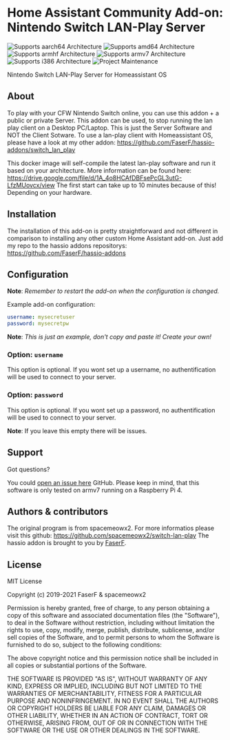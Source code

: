 # Home Assistant Community Add-on: Nintendo Switch LAN-Play Server
![Supports aarch64 Architecture][aarch64-shield] ![Supports amd64 Architecture][amd64-shield] ![Supports armhf Architecture][armhf-shield] ![Supports armv7 Architecture][armv7-shield] ![Supports i386 Architecture][i386-shield]
![Project Maintenance][maintenance-shield]

Nintendo Switch LAN-Play Server for Homeassistant OS

## About

To play with your CFW Nintendo Switch online, you can use this addon + a public or private Server. This addon can be used, to stop running the lan play client on a Desktop PC/Laptop. 
This is just the Server Software and NOT the Client Sotware. To use a lan-play client with Homeassistant OS, please have a look at my other addon: https://github.com/FaserF/hassio-addons/switch_lan_play

This docker image will self-compile the latest lan-play software and run it based on your architecture. More information can be found here: https://drive.google.com/file/d/1A_4o8HCAfDBFsePcGL3utG-LfzMUovcx/view
The first start can take up to 10 minutes because of this! Depending on your hardware.

## Installation

The installation of this add-on is pretty straightforward and not different in comparison to installing any other custom Home Assistant add-on.
Just add my repo to the hassio addons repositorys: https://github.com/FaserF/hassio-addons

## Configuration

**Note**: _Remember to restart the add-on when the configuration is changed._

Example add-on configuration:

```yaml
username: mysecretuser
password: mysecretpw
```

**Note**: _This is just an example, don't copy and paste it! Create your own!_

### Option: `username`

This option is optional. If you wont set up a username, no authentification will be used to connect to your server.

### Option: `password`

This option is optional. If you wont set up a password, no authentification will be used to connect to your server.

**Note**: If you leave this empty there will be issues.

## Support

Got questions?

You could [open an issue here][issue] GitHub.
Please keep in mind, that this software is only tested on armv7 running on a Raspberry Pi 4.

## Authors & contributors

The original program is from spacemeowx2. For more informatios please visit this github: https://github.com/spacemeowx2/switch-lan-play
The hassio addon is brought to you by [FaserF].

## License

MIT License

Copyright (c) 2019-2021 FaserF & spacemeowx2

Permission is hereby granted, free of charge, to any person obtaining a copy
of this software and associated documentation files (the "Software"), to deal
in the Software without restriction, including without limitation the rights
to use, copy, modify, merge, publish, distribute, sublicense, and/or sell
copies of the Software, and to permit persons to whom the Software is
furnished to do so, subject to the following conditions:

The above copyright notice and this permission notice shall be included in all
copies or substantial portions of the Software.

THE SOFTWARE IS PROVIDED "AS IS", WITHOUT WARRANTY OF ANY KIND, EXPRESS OR
IMPLIED, INCLUDING BUT NOT LIMITED TO THE WARRANTIES OF MERCHANTABILITY,
FITNESS FOR A PARTICULAR PURPOSE AND NONINFRINGEMENT. IN NO EVENT SHALL THE
AUTHORS OR COPYRIGHT HOLDERS BE LIABLE FOR ANY CLAIM, DAMAGES OR OTHER
LIABILITY, WHETHER IN AN ACTION OF CONTRACT, TORT OR OTHERWISE, ARISING FROM,
OUT OF OR IN CONNECTION WITH THE SOFTWARE OR THE USE OR OTHER DEALINGS IN THE
SOFTWARE.

[aarch64-shield]: https://img.shields.io/badge/aarch64-yes-green.svg
[amd64-shield]: https://img.shields.io/badge/amd64-yes-green.svg
[armhf-shield]: https://img.shields.io/badge/armhf-yes-green.svg
[armv7-shield]: https://img.shields.io/badge/armv7-yes-green.svg
[commits]: https://github.com/FaserF/hassio-addons/commits/master
[contributors]: https://github.com/FaserF/hassio-switch-lan-play/graphs/contributors
[FaserF]: https://github.com/FaserF/
[i386-shield]: https://img.shields.io/badge/i386-yes-green.svg
[issue]: https://github.com/FaserF/hassio-addons/issues
[repository]: https://github.com/FaserF/hassio-addons/switch_lan_play_server
[maintenance-shield]: https://img.shields.io/maintenance/yes/2021.svg
